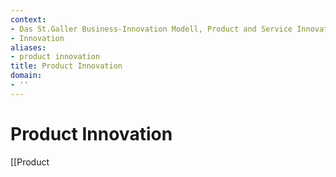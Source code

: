 ```yaml
---
context:
- Das St.Galler Business-Innovation Modell, Product and Service Innovation
- Innovation
aliases:
- product innovation
title: Product Innovation
domain:
- ''
---
```


# Product Innovation

[[Product